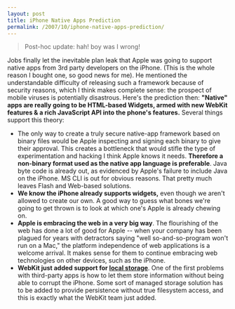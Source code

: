 ```yaml
---
layout: post
title: iPhone Native Apps Prediction
permalink: /2007/10/iphone-native-apps-prediction/
---
```


> Post-hoc update: hah! boy was I wrong!

Jobs finally let the inevitable plan leak that Apple was going to support
native apps from 3rd party developers on the iPhone. (This is the whole reason
I bought one, so good news for me). He mentioned the understandable difficulty
of releasing such a framework because of security reasons, which I think makes
complete sense: the prospect of mobile viruses is potentially disastrous.
Here's the prediction then: **"Native" apps are really going to be HTML-based
Widgets, armed with new WebKit features & a rich JavaScript API into the
phone's features.** Several things support this theory:

*   The only way to create a truly secure native-app framework based on binary files would be Apple inspecting and signing each binary to give their approval. This creates a bottleneck that would stifle the type of experimentation and hacking I think Apple knows it needs. **Therefore a non-binary format used as the native app language is preferable**. Java byte code is already out, as evidenced by Apple's failure to include Java on the iPhone. MS CLI is out for obvious reasons. That pretty much leaves Flash and Web-based solutions.
*   **We know the iPhone already supports widgets,** even though we aren't allowed to create our own. A good way to guess what bones we're going to get thrown is to look at which one's Apple is already chewing on.
*   **Apple is embracing the web in a very big way**. The flourishing of the web has done a lot of good for Apple -- when your company has been plagued for years with detractors saying "well so-and-so-program won't run on a Mac," the platform independence of web applications is a welcome arrival. It makes sense for them to continue embracing web technologies on other devices, such as the iPhone.
*   **WebKit just added support for [local storage](http://webkit.org/blog/126/webkit-does-html5-client-side-database-storage/)**. One of the first problems with third-party apps is how to let them store information without being able to corrupt the iPhone. Some sort of managed storage solution has to be added to provide persistence without true filesystem access, and this is exactly what the WebKit team just added.
